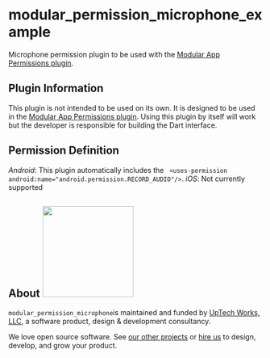 # modular_permission_microphone_example

Microphone permission plugin to be used with the [Modular App Permissions plugin](https://github.com/uptech/modular_app_permissions).

## Plugin Information

This plugin is not intended to be used on its own. It is designed to be used in the [Modular App Permissions
plugin](https://github.com/uptech/modular_app_permissions). Using this plugin by itself will work
but the developer is responsible for building the Dart interface.  

## Permission Definition

*Android*: This plugin automatically includes the ` <uses-permission android:name="android.permission.RECORD_AUDIO"/>`.
*iOS*: Not currently supported

## About <img src="http://upte.ch/img/logo.png" width="180">

`modular_permission_microphone`is maintained and funded by [UpTech Works, LLC](http://upte.ch/), a
software product, design & development consultancy.

We love open source software. See [our other projects](https://github.com/uptech) or
[hire us](http://upte.ch/) to design, develop, and grow your product.